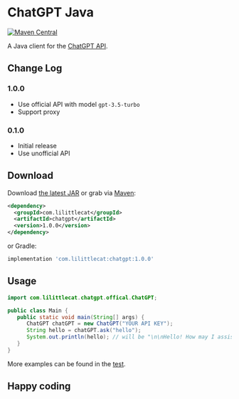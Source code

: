 # ChatGPT Java

[![Maven Central](https://img.shields.io/maven-central/v/com.lilittlecat/chatgpt?style=for-the-badge)](https://central.sonatype.com/artifact/com.lilittlecat/chatgpt/1.0.0)



A Java client for the [ChatGPT API](https://platform.openai.com/docs/guides/chat).

## Change Log

### 1.0.0
- Use official API with model `gpt-3.5-turbo`
- Support proxy

### 0.1.0
- Initial release
- Use unofficial API


## Download

Download [the latest JAR](https://search.maven.org/remote_content?g=com.lilittlecat&a=chatgpt&v=LATEST) or grab via [Maven](https://central.sonatype.dev/artifact/com.lilittlecat/chatgpt/1.0.0):

```xml
<dependency>
  <groupId>com.lilittlecat</groupId>
  <artifactId>chatgpt</artifactId>
  <version>1.0.0</version>
</dependency>
```

or Gradle:

```groovy
implementation 'com.lilittlecat:chatgpt:1.0.0'
```

## Usage

```java
import com.lilittlecat.chatgpt.offical.ChatGPT;

public class Main {
   public static void main(String[] args) {
      ChatGPT chatGPT = new ChatGPT("YOUR API KEY");
      String hello = chatGPT.ask("hello");
      System.out.println(hello); // will be "\n\nHello! How may I assist you today?"
   }
}
```

More examples can be found in the [test](./src/test/java/ChatGPTTest.java).

## Happy coding
